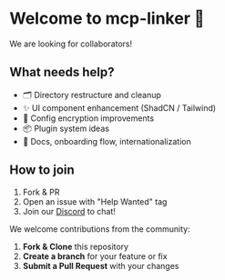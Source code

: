 # Welcome to mcp-linker 🎉

We are looking for collaborators!

## What needs help?
- 🗂 Directory restructure and cleanup
- ✨ UI component enhancement (ShadCN / Tailwind)
- 🔐 Config encryption improvements
- 📦 Plugin system ideas
- 📄 Docs, onboarding flow, internationalization

## How to join
1. Fork & PR
2. Open an issue with "Help Wanted" tag
3. Join our [Discord](https://discord.gg/G9uJxjpd) to chat!


We welcome contributions from the community:

1. **Fork & Clone** this repository
2. **Create a branch** for your feature or fix
3. **Submit a Pull Request** with your changes